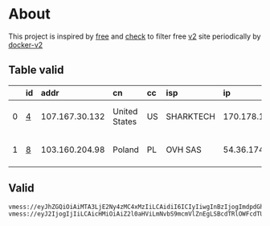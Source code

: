
# About

This project is inspired by [free](https://github.com/freefq/free) and [check](https://github.com/yeahwu/check) to filter free [v2](https://github.com/v2fly/v2ray-core) site periodically by [docker-v2](https://hub.docker.com/r/v2ray/official)

    

## Table valid
|    | id                 | addr           | cn            | cc   | isp       | ip              | chatgpt          |
|---:|:-------------------|:---------------|:--------------|:-----|:----------|:----------------|:-----------------|
|  0 | [4](config/4.json) | 107.167.30.132 | United States | US   | SHARKTECH | 170.178.185.146 | Yes (Region: US) |
|  1 | [8](config/8.json) | 103.160.204.98 | Poland        | PL   | OVH SAS   | 54.36.174.181   | Yes (Region: FR) |

## Valid
```
vmess://eyJhZGQiOiAiMTA3LjE2Ny4zMC4xMzIiLCAidiI6ICIyIiwgInBzIjogImdpdGh1Yi5jb20vZnJlZWZxIC0gXHU3ZjhlXHU1NmZkXHU1MmEwXHU1MjI5XHU3OThmXHU1YzNjXHU0ZTlhXHU1ZGRlXHU2ZDFiXHU2NzQ5XHU3N2Y2XHU1ZTAyU2hhcmtUZWNoXHU2NTcwXHU2MzZlXHU0ZTJkXHU1ZmMzIDQiLCAicG9ydCI6IDQzOTAwLCAiaWQiOiAiNThlNTYwYjQtYmJhNi00ODQzLWJlNWYtODMzMjEwMjJmYTBkIiwgImFpZCI6ICI2NCIsICJuZXQiOiAidGNwIiwgInR5cGUiOiAiIiwgImhvc3QiOiAiIiwgInBhdGgiOiAiLyIsICJ0bHMiOiAiIn0=
vmess://eyJ2IjogIjIiLCAicHMiOiAiZ2l0aHViLmNvbS9mcmVlZnEgLSBcdTRlOWFcdTU5MmFcdTU3MzBcdTUzM2EgIDgiLCAiYWRkIjogIjEwMy4xNjAuMjA0Ljk4IiwgInBvcnQiOiA4MCwgImlkIjogImRkNDFiNWNiLWI3MmUtNGE4Yy1jNzVhLTNlY2M5MjhkNmViMyIsICJhaWQiOiAwLCAic2N5IjogImF1dG8iLCAibmV0IjogIndzIiwgImhvc3QiOiAiZWNjLnZ0Y3NzLnRvcCIsICJwYXRoIjogIi9ibHVlMDYiLCAidGxzIjogIiJ9
```

